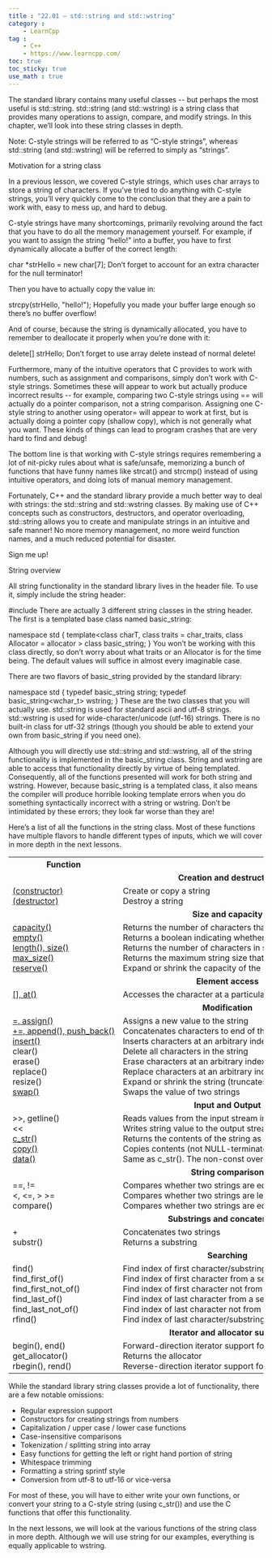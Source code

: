 ```yaml
---
title : "22.01 — std::string and std::wstring"
category :
    - LearnCpp
tag : 
    - C++
    - https://www.learncpp.com/
toc: true  
toc_sticky: true 
use_math : true
---
```



The standard library contains many useful classes -- but perhaps the most useful is std::string. std::string (and std::wstring) is a string class that provides many operations to assign, compare, and modify strings. In this chapter, we’ll look into these string classes in depth.

Note: C-style strings will be referred to as “C-style strings”, whereas std::string (and std::wstring) will be referred to simply as “strings”.

Motivation for a string class

In a previous lesson, we covered C-style strings, which uses char arrays to store a string of characters. If you’ve tried to do anything with C-style strings, you’ll very quickly come to the conclusion that they are a pain to work with, easy to mess up, and hard to debug.

C-style strings have many shortcomings, primarily revolving around the fact that you have to do all the memory management yourself. For example, if you want to assign the string “hello!” into a buffer, you have to first dynamically allocate a buffer of the correct length:

char *strHello = new char[7];
Don’t forget to account for an extra character for the null terminator!

Then you have to actually copy the value in:

strcpy(strHello, "hello!");
Hopefully you made your buffer large enough so there’s no buffer overflow!

And of course, because the string is dynamically allocated, you have to remember to deallocate it properly when you’re done with it:

delete[] strHello;
Don’t forget to use array delete instead of normal delete!

Furthermore, many of the intuitive operators that C provides to work with numbers, such as assignment and comparisons, simply don’t work with C-style strings. Sometimes these will appear to work but actually produce incorrect results -- for example, comparing two C-style strings using == will actually do a pointer comparison, not a string comparison. Assigning one C-style string to another using operator= will appear to work at first, but is actually doing a pointer copy (shallow copy), which is not generally what you want. These kinds of things can lead to program crashes that are very hard to find and debug!

The bottom line is that working with C-style strings requires remembering a lot of nit-picky rules about what is safe/unsafe, memorizing a bunch of functions that have funny names like strcat() and strcmp() instead of using intuitive operators, and doing lots of manual memory management.

Fortunately, C++ and the standard library provide a much better way to deal with strings: the std::string and std::wstring classes. By making use of C++ concepts such as constructors, destructors, and operator overloading, std::string allows you to create and manipulate strings in an intuitive and safe manner! No more memory management, no more weird function names, and a much reduced potential for disaster.

Sign me up!

String overview

All string functionality in the standard library lives in the header file. To use it, simply include the string header:

#include <string>
There are actually 3 different string classes in the string header. The first is a templated base class named basic_string:

namespace std
{
    template<class charT, class traits = char_traits<charT>, class Allocator = allocator<charT> >
        class basic_string;
}
You won’t be working with this class directly, so don’t worry about what traits or an Allocator is for the time being. The default values will suffice in almost every imaginable case.

There are two flavors of basic_string provided by the standard library:

namespace std
{
    typedef basic_string<char> string;
    typedef basic_string<wchar_t> wstring;
}
These are the two classes that you will actually use. std::string is used for standard ascii and utf-8 strings. std::wstring is used for wide-character/unicode (utf-16) strings. There is no built-in class for utf-32 strings (though you should be able to extend your own from basic_string if you need one).

Although you will directly use std::string and std::wstring, all of the string functionality is implemented in the basic_string class. String and wstring are able to access that functionality directly by virtue of being templated. Consequently, all of the functions presented will work for both string and wstring. However, because basic_string is a templated class, it also means the compiler will produce horrible looking template errors when you do something syntactically incorrect with a string or wstring. Don’t be intimidated by these errors; they look far worse than they are!

Here’s a list of all the functions in the string class. Most of these functions have multiple flavors to handle different types of inputs, which we will cover in more depth in the next lessons.

<div class="cpp-table-wrapper"><p></p><table class="cpp-table"><tbody><tr><th>Function</th><th>Effect</th></tr><tr><td colspan="2"><center><b>Creation and destruction</b></center></td></tr><tr><td><a href="https://www.learncpp.com/cpp-tutorial/17-2-ststring-construction-and-destruction/">(constructor)</a><br><a href="https://www.learncpp.com/cpp-tutorial/17-2-ststring-construction-and-destruction/">(destructor)</a></td><td>Create or copy a string<br>Destroy a string</td></tr><tr><td colspan="2"><center><b>Size and capacity</b></center></td></tr><tr><td nowrap=""><a href="https://www.learncpp.com/cpp-tutorial/17-3-stdstring-length-and-capacity/">capacity()</a><br><a href="https://www.learncpp.com/cpp-tutorial/17-3-stdstring-length-and-capacity/">empty()</a><br><a href="https://www.learncpp.com/cpp-tutorial/17-3-stdstring-length-and-capacity/">length(), size()</a><br><a href="https://www.learncpp.com/cpp-tutorial/17-3-stdstring-length-and-capacity/">max_size()</a><br><a href="https://www.learncpp.com/cpp-tutorial/17-3-stdstring-length-and-capacity/">reserve()</a></td><td nowrap="">Returns the number of characters that can be held without reallocation<br>Returns a boolean indicating whether the string is empty<br>Returns the number of characters in string<br>Returns the maximum string size that can be allocated<br>Expand or shrink the capacity of the string</td></tr><tr><td colspan="2"><center><b>Element access</b></center></td></tr><tr><td nowrap=""><a href="https://www.learncpp.com/cpp-tutorial/17-4-stdstring-character-access-and-conversion-to-c-style-arrays/">[], at()</a></td><td nowrap="">Accesses the character at a particular index</td></tr><tr><td colspan="2"><center><b>Modification</b></center></td></tr><tr><td nowrap=""><a href="https://www.learncpp.com/cpp-programming/17-5-stdstring-assignment-and-swapping/">=, assign()</a><br><a href="https://www.learncpp.com/uncategorized/17-6-stdstring-appending/">+=, append(), push_back()</a><br><a href="https://www.learncpp.com/cpp-tutorial/17-7-stdstring-inserting/">insert()</a><br>clear()<br>erase()<br>replace()<br>resize()<br><a href="https://www.learncpp.com/cpp-programming/17-5-stdstring-assignment-and-swapping/">swap()</a></td><td nowrap="">Assigns a new value to the string<br>Concatenates characters to end of the string<br>Inserts characters at an arbitrary index in string<br>Delete all characters in the string<br>Erase characters at an arbitrary index in string<br>Replace characters at an arbitrary index with other characters<br>Expand or shrink the string (truncates or adds characters at end of string)<br>Swaps the value of two strings</td></tr><tr><td colspan="2"><center><b>Input and Output</b></center></td></tr><tr><td nowrap="">&gt;&gt;, getline()<br>&lt;&lt;<br><a href="https://www.learncpp.com/cpp-tutorial/17-4-stdstring-character-access-and-conversion-to-c-style-arrays/">c_str()</a><br><a href="https://www.learncpp.com/cpp-tutorial/17-4-stdstring-character-access-and-conversion-to-c-style-arrays/">copy()</a><br><a href="https://www.learncpp.com/cpp-tutorial/17-4-stdstring-character-access-and-conversion-to-c-style-arrays/">data()</a></td><td nowrap="">Reads values from the input stream into the string<br>Writes string value to the output stream<br>Returns the contents of the string as a NULL-terminated C-style string<br>Copies contents (not NULL-terminated) to a character array<br>Same as c_str(). The non-const overload allows writing to the returned string.</td></tr><tr><td colspan="2"><center><b>String comparison</b></center></td></tr><tr><td nowrap="">==, !=<br>&lt;, &lt;=, &gt; &gt;=<br>compare()</td><td nowrap="">Compares whether two strings are equal/unequal (returns bool)<br>Compares whether two strings are less than / greater than each other (returns bool)<br>Compares whether two strings are equal/unequal (returns -1, 0, or 1)</td></tr><tr><td colspan="2"><center><b>Substrings and concatenation</b></center></td></tr><tr><td nowrap="">+<br>substr()</td><td nowrap="">Concatenates two strings<br>Returns a substring</td></tr><tr><td colspan="2"><center><b>Searching</b></center></td></tr><tr><td nowrap="">find()<br>find_first_of()<br>find_first_not_of()<br>find_last_of()<br>find_last_not_of()<br>rfind()</td><td nowrap="">Find index of first character/substring<br>Find index of first character from a set of characters<br>Find index of first character not from a set of characters<br>Find index of last character from a set of characters<br>Find index of last character not from a set of characters<br>Find index of last character/substring</td></tr><tr><td colspan="2"><center><b>Iterator and allocator support</b></center></td></tr><tr><td nowrap="">begin(), end()<br>get_allocator()<br>rbegin(), rend()</td><td nowrap="">Forward-direction iterator support for beginning/end of string<br>Returns the allocator<br>Reverse-direction iterator support for beginning/end of string</td></tr></tbody></table></div>

While the standard library string classes provide a lot of functionality, there are a few notable omissions:

- Regular expression support
- Constructors for creating strings from numbers
- Capitalization / upper case / lower case functions
- Case-insensitive comparisons
- Tokenization / splitting string into array
- Easy functions for getting the left or right hand portion of string
- Whitespace trimming
- Formatting a string sprintf style
- Conversion from utf-8 to utf-16 or vice-versa

For most of these, you will have to either write your own functions, or convert your string to a C-style string (using c_str()) and use the C functions that offer this functionality.

In the next lessons, we will look at the various functions of the string class in more depth. Although we will use string for our examples, everything is equally applicable to wstring.